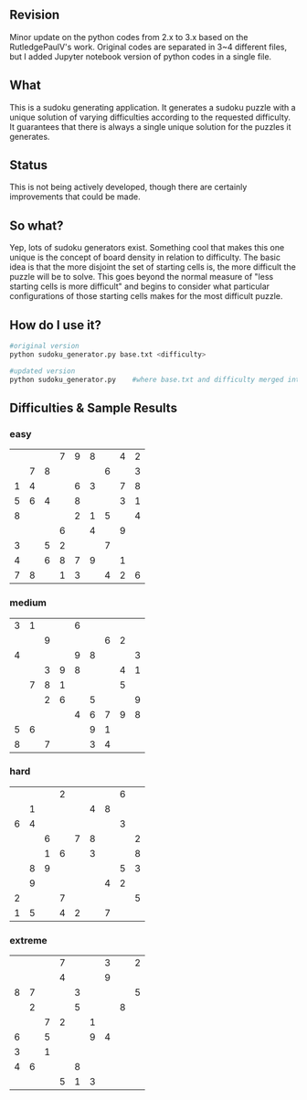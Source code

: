 ## Revision
Minor update on the python codes from 2.x to 3.x based on the RutledgePaulV's work.
Original codes are separated in 3~4 different files, but I added Jupyter notebook version of python codes in a single file.

## What
This is a sudoku generating application. It generates a sudoku puzzle with a unique solution
of varying difficulties according to the requested difficulty. It guarantees that there is always
a single unique solution for the puzzles it generates.

## Status
This is not being actively developed, though there are certainly
improvements that could be made.

## So what?
Yep, lots of sudoku generators exist. Something cool that makes this one unique is
the concept of board density in relation to difficulty. The basic idea is that the
more disjoint the set of starting cells is, the more difficult the puzzle will be
to solve. This goes beyond the normal measure of "less starting cells is more difficult"
and begins to consider what particular configurations of those starting cells makes for
the most difficult puzzle.

## How do I use it?
```bash
#original version
python sudoku_generator.py base.txt <difficulty>

#updated version
python sudoku_generator.py    #where base.txt and difficulty merged into the code
```

## Difficulties & Sample Results
### easy
<table><tr><td> </td><td> </td><td> </td><td>7</td><td>9</td><td>8</td><td> </td><td>4</td><td>2</td></tr><tr><td> </td><td>7</td><td>8</td><td> </td><td> </td><td> </td><td>6</td><td> </td><td>3</td></tr><tr><td>1</td><td>4</td><td> </td><td> </td><td>6</td><td>3</td><td> </td><td>7</td><td>8</td></tr><tr><td>5</td><td>6</td><td>4</td><td> </td><td>8</td><td> </td><td> </td><td>3</td><td>1</td></tr><tr><td>8</td><td> </td><td> </td><td> </td><td>2</td><td>1</td><td>5</td><td> </td><td>4</td></tr><tr><td> </td><td> </td><td> </td><td>6</td><td> </td><td>4</td><td> </td><td>9</td><td> </td></tr><tr><td>3</td><td> </td><td>5</td><td>2</td><td> </td><td> </td><td>7</td><td> </td><td> </td></tr><tr><td>4</td><td> </td><td>6</td><td>8</td><td>7</td><td>9</td><td> </td><td>1</td><td> </td></tr><tr><td>7</td><td>8</td><td> </td><td>1</td><td>3</td><td> </td><td>4</td><td>2</td><td>6</td></tr></table>

### medium
<table><tr><td>3</td><td>1</td><td> </td><td> </td><td>6</td><td> </td><td> </td><td> </td><td> </td></tr><tr><td> </td><td> </td><td>9</td><td> </td><td> </td><td> </td><td>6</td><td>2</td><td> </td></tr><tr><td>4</td><td> </td><td> </td><td> </td><td>9</td><td>8</td><td> </td><td> </td><td>3</td></tr><tr><td> </td><td> </td><td>3</td><td>9</td><td>8</td><td> </td><td> </td><td>4</td><td>1</td></tr><tr><td> </td><td>7</td><td>8</td><td>1</td><td> </td><td> </td><td> </td><td>5</td><td> </td></tr><tr><td> </td><td> </td><td>2</td><td>6</td><td> </td><td>5</td><td> </td><td> </td><td>9</td></tr><tr><td> </td><td> </td><td> </td><td> </td><td>4</td><td>6</td><td>7</td><td>9</td><td>8</td></tr><tr><td>5</td><td>6</td><td> </td><td> </td><td> </td><td>9</td><td>1</td><td> </td><td> </td></tr><tr><td>8</td><td> </td><td>7</td><td> </td><td> </td><td>3</td><td>4</td><td> </td><td> </td></tr></table>

### hard
<table><tr><td> </td><td> </td><td> </td><td>2</td><td> </td><td> </td><td> </td><td>6</td><td> </td></tr><tr><td> </td><td>1</td><td> </td><td> </td><td> </td><td>4</td><td>8</td><td> </td><td> </td></tr><tr><td>6</td><td>4</td><td> </td><td> </td><td> </td><td> </td><td> </td><td>3</td><td> </td></tr><tr><td> </td><td> </td><td>6</td><td> </td><td>7</td><td>8</td><td> </td><td> </td><td>2</td></tr><tr><td> </td><td> </td><td>1</td><td>6</td><td> </td><td>3</td><td> </td><td> </td><td>8</td></tr><tr><td> </td><td>8</td><td>9</td><td> </td><td> </td><td> </td><td> </td><td>5</td><td>3</td></tr><tr><td> </td><td>9</td><td> </td><td> </td><td> </td><td> </td><td>4</td><td>2</td><td> </td></tr><tr><td>2</td><td> </td><td> </td><td>7</td><td> </td><td> </td><td> </td><td> </td><td>5</td></tr><tr><td>1</td><td>5</td><td> </td><td>4</td><td>2</td><td> </td><td>7</td><td> </td><td> </td></tr></table>

### extreme
<table><tr><td> </td><td> </td><td> </td><td>7</td><td> </td><td> </td><td>3</td><td> </td><td>2</td></tr><tr><td> </td><td> </td><td> </td><td>4</td><td> </td><td> </td><td>9</td><td> </td><td> </td></tr><tr><td>8</td><td>7</td><td> </td><td> </td><td>3</td><td> </td><td> </td><td> </td><td>5</td></tr><tr><td> </td><td>2</td><td> </td><td> </td><td>5</td><td> </td><td> </td><td>8</td><td> </td></tr><tr><td> </td><td> </td><td>7</td><td>2</td><td> </td><td>1</td><td> </td><td> </td><td> </td></tr><tr><td>6</td><td> </td><td>5</td><td> </td><td> </td><td>9</td><td>4</td><td> </td><td> </td></tr><tr><td>3</td><td> </td><td>1</td><td> </td><td> </td><td> </td><td> </td><td> </td><td> </td></tr><tr><td>4</td><td>6</td><td> </td><td> </td><td>8</td><td> </td><td> </td><td> </td><td> </td></tr><tr><td> </td><td> </td><td> </td><td>5</td><td>1</td><td>3</td><td> </td><td> </td><td> </td></tr></table>
